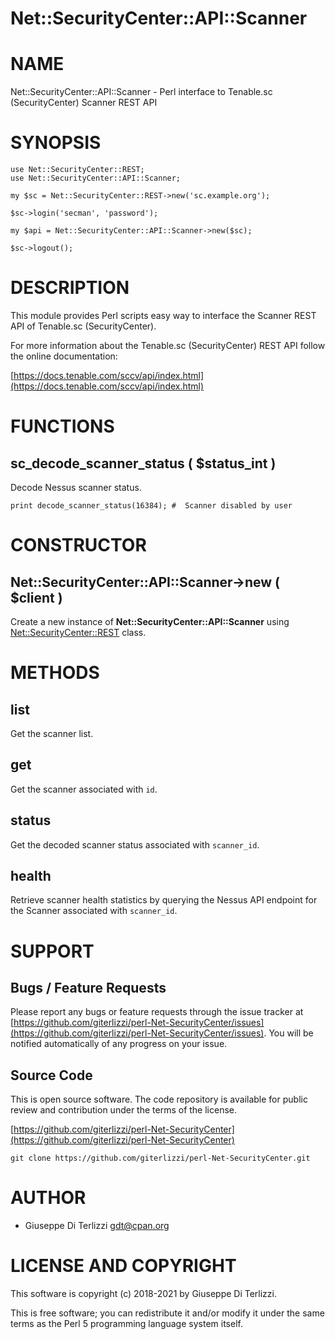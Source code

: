 # Net::SecurityCenter::API::Scanner
# NAME

Net::SecurityCenter::API::Scanner - Perl interface to Tenable.sc (SecurityCenter) Scanner REST API

# SYNOPSIS

    use Net::SecurityCenter::REST;
    use Net::SecurityCenter::API::Scanner;

    my $sc = Net::SecurityCenter::REST->new('sc.example.org');

    $sc->login('secman', 'password');

    my $api = Net::SecurityCenter::API::Scanner->new($sc);

    $sc->logout();

# DESCRIPTION

This module provides Perl scripts easy way to interface the Scanner REST API of Tenable.sc
(SecurityCenter).

For more information about the Tenable.sc (SecurityCenter) REST API follow the online documentation:

[https://docs.tenable.com/sccv/api/index.html](https://docs.tenable.com/sccv/api/index.html)

# FUNCTIONS

## sc\_decode\_scanner\_status ( $status\_int )

Decode Nessus scanner status.

    print decode_scanner_status(16384); #  Scanner disabled by user

# CONSTRUCTOR

## Net::SecurityCenter::API::Scanner->new ( $client )

Create a new instance of **Net::SecurityCenter::API::Scanner** using [Net::SecurityCenter::REST](https://metacpan.org/pod/Net%3A%3ASecurityCenter%3A%3AREST) class.

# METHODS

## list

Get the scanner list.

## get

Get the scanner associated with `id`.

## status

Get the decoded scanner status associated with `scanner_id`.

## health

Retrieve scanner health statistics by querying the Nessus API endpoint for the Scanner associated with `scanner_id`.

# SUPPORT

## Bugs / Feature Requests

Please report any bugs or feature requests through the issue tracker
at [https://github.com/giterlizzi/perl-Net-SecurityCenter/issues](https://github.com/giterlizzi/perl-Net-SecurityCenter/issues).
You will be notified automatically of any progress on your issue.

## Source Code

This is open source software.  The code repository is available for
public review and contribution under the terms of the license.

[https://github.com/giterlizzi/perl-Net-SecurityCenter](https://github.com/giterlizzi/perl-Net-SecurityCenter)

    git clone https://github.com/giterlizzi/perl-Net-SecurityCenter.git

# AUTHOR

- Giuseppe Di Terlizzi <gdt@cpan.org>

# LICENSE AND COPYRIGHT

This software is copyright (c) 2018-2021 by Giuseppe Di Terlizzi.

This is free software; you can redistribute it and/or modify it under
the same terms as the Perl 5 programming language system itself.
